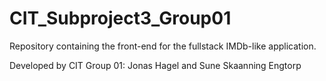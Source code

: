 # CIT_Subproject3_Group01

Repository containing the front-end for the fullstack IMDb-like application.

Developed by CIT Group 01: Jonas Hagel and Sune Skaanning Engtorp
